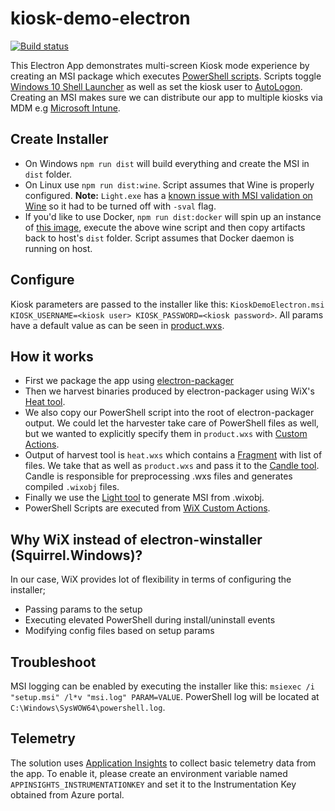 # kiosk-demo-electron
[![Build status](https://ci.appveyor.com/api/projects/status/um6ul6dbwjrw913m/branch/master?svg=true)](https://ci.appveyor.com/project/syedhassaanahmed/kiosk-demo-electron/branch/master)

This Electron App demonstrates multi-screen Kiosk mode experience by creating an MSI package which executes [PowerShell scripts](https://github.com/syedhassaanahmed/kiosk-demo-electron/blob/master/tools/scripts/Install-ShellLauncher.ps1). Scripts toggle [Windows 10 Shell Launcher](https://docs.microsoft.com/en-us/windows-hardware/customize/enterprise/shell-launcher) as well as set the kiosk user to [AutoLogon](https://docs.microsoft.com/en-us/windows-hardware/customize/desktop/unattend/microsoft-windows-shell-setup-autologon). Creating an MSI makes sure we can distribute our app to multiple kiosks via MDM e.g [Microsoft Intune](https://docs.microsoft.com/en-us/intune/apps-add).

## Create Installer
- On Windows `npm run dist` will build everything and create the MSI in `dist` folder.
- On Linux use `npm run dist:wine`. Script assumes that Wine is properly configured. **Note:** `Light.exe` has a [known issue with MSI validation on Wine](https://appdb.winehq.org/objectManager.php?sClass=version&iId=16248&iTestingId=39182) so it had to be turned off with `-sval` flag.
- If you'd like to use Docker, `npm run dist:docker` will spin up an instance of [this image](https://hub.docker.com/r/syedhassaanahmed/wix-node/), execute the above wine script and then copy artifacts back to host's `dist` folder. Script assumes that Docker daemon is running on host.

## Configure
Kiosk parameters are passed to the installer like this: `KioskDemoElectron.msi KIOSK_USERNAME=<kiosk user> KIOSK_PASSWORD=<kiosk password>`. All params have a default value as can be seen in [product.wxs](https://github.com/syedhassaanahmed/kiosk-demo-electron/blob/master/tools/product.wxs).

## How it works
- First we package the app using [electron-packager](https://github.com/electron-userland/electron-packager)
- Then we harvest binaries produced by electron-packager using WiX's [Heat tool](http://wixtoolset.org/documentation/manual/v3/overview/heat.html).
- We also copy our PowerShell script into the root of electron-packager output. We could let the harvester take care of PowerShell files as well, but we wanted to explicitly specify them in `product.wxs` with [Custom Actions](http://wixtoolset.org/documentation/manual/v3/wixdev/extensions/authoring_custom_actions.html).
- Output of harvest tool is `heat.wxs` which contains a [Fragment](https://www.firegiant.com/wix/tutorial/upgrades-and-modularization/fragments/) with list of files. We take that as well as `product.wxs` and pass it to the [Candle tool](http://wixtoolset.org/documentation/manual/v3/overview/candle.html). Candle is responsible for preprocessing .wxs files and generates compiled `.wixobj` files.
- Finally we use the [Light tool](http://wixtoolset.org/documentation/manual/v3/overview/light.html) to generate MSI from .wixobj.
- PowerShell Scripts are executed from [WiX Custom Actions](https://damienbod.com/2013/09/01/wix-installer-with-powershell-scripts/).

## Why WiX instead of electron-winstaller (Squirrel.Windows)?
In our case, WiX provides lot of flexibility in terms of configuring the installer;
- Passing params to the setup
- Executing elevated PowerShell during install/uninstall events
- Modifying config files based on setup params

## Troubleshoot
MSI logging can be enabled by executing the installer like this: `msiexec /i "setup.msi" /l*v "msi.log" PARAM=VALUE`. PowerShell log will be located at `C:\Windows\SysWOW64\powershell.log`.

## Telemetry
The solution uses [Application Insights](https://docs.microsoft.com/en-us/azure/application-insights/app-insights-nodejs) to collect basic telemetry data from the app. To enable it, please create an environment variable named `APPINSIGHTS_INSTRUMENTATIONKEY` and set it to the Instrumentation Key obtained from Azure portal.